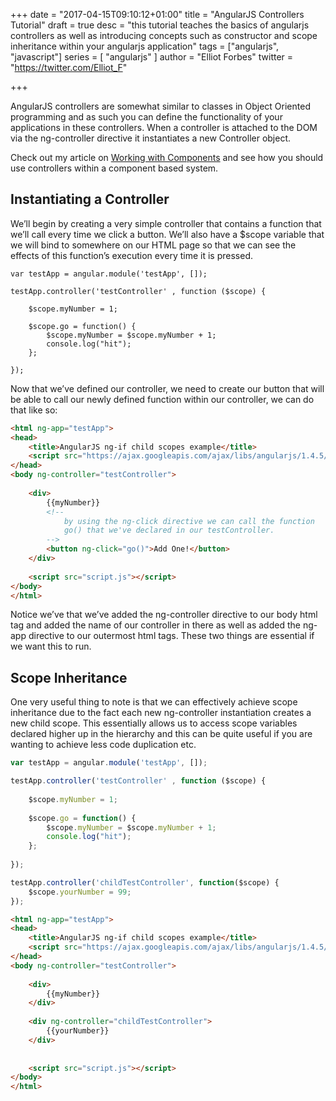 +++
date = "2017-04-15T09:10:12+01:00"
title = "AngularJS Controllers Tutorial"
draft = true
desc = "this tutorial teaches the basics of angularjs controllers as well as introducing concepts such as constructor and scope inheritance within your angularjs application"
tags = ["angularjs", "javascript"]
series = [ "angularjs" ]
author = "Elliot Forbes"
twitter = "https://twitter.com/Elliot_F"

+++

<p>AngularJS controllers are somewhat similar to classes in Object Oriented programming and as such you can define the functionality of your applications in these controllers. When a controller is attached to the DOM via the ng-controller directive it instantiates a new Controller object.</p>

<div class="note">
Check out my article on <a href="https://tutorialedge.net/post/javascript/angularjs/working-with-angularjs-component-applications/">Working with Components</a> and see how you should use controllers within a component based system.
</div>

<h2>Instantiating a Controller</h2>

<p>We’ll begin by creating a very simple controller that contains a function that we’ll call every time we click a button. We’ll also have a $scope variable that we will bind to somewhere on our HTML page so that we can see the effects of this function’s execution every time it is pressed.</p>

~~~
var testApp = angular.module('testApp', []);

testApp.controller('testController' , function ($scope) {
    
    $scope.myNumber = 1;
    
    $scope.go = function() {
        $scope.myNumber = $scope.myNumber + 1;
        console.log("hit");
    };
    
});
~~~

<p>Now that we’ve defined our controller, we need to create our button that will be able to call our newly defined function within our controller, we can do that like so:</p>

~~~html
<html ng-app="testApp">
<head>
    <title>AngularJS ng-if child scopes example</title>
    <script src="https://ajax.googleapis.com/ajax/libs/angularjs/1.4.5/angular.min.js"></script>
</head>
<body ng-controller="testController">
    
    <div>
        {{myNumber}}
        <!--
            by using the ng-click directive we can call the function 
            go() that we've declared in our testController.
        -->
        <button ng-click="go()">Add One!</button>
    </div>
    
    <script src="script.js"></script>
</body>
</html>
~~~

<p>Notice we’ve that we’ve added the ng-controller directive to our body html tag and added the name of our controller in there as well as added the ng-app directive to our outermost html tags. These two things are essential if we want this to run.</p>

<h2>Scope Inheritance</h2>

<p>One very useful thing to note is that we can effectively achieve scope inheritance due to the fact each new ng-controller instantiation creates a new child scope. This essentially allows us to access scope variables declared higher up in the hierarchy and this can be quite useful if you are wanting to achieve less code duplication etc.</p>

~~~js
var testApp = angular.module('testApp', []);

testApp.controller('testController' , function ($scope) {
    
    $scope.myNumber = 1;
    
    $scope.go = function() {
        $scope.myNumber = $scope.myNumber + 1;
        console.log("hit");
    };
    
});

testApp.controller('childTestController', function($scope) {
    $scope.yourNumber = 99;
});
~~~

~~~html
<html ng-app="testApp">
<head>
    <title>AngularJS ng-if child scopes example</title>
    <script src="https://ajax.googleapis.com/ajax/libs/angularjs/1.4.5/angular.min.js"></script>
</head>
<body ng-controller="testController">
    
    <div>
        {{myNumber}}
    </div>
    
    <div ng-controller="childTestController">
        {{yourNumber}}
    </div>
    
    
    <script src="script.js"></script>
</body>
</html>
~~~